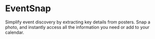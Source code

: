 # EventSnap
Simplify event discovery by extracting key details from posters. Snap a photo, and instantly access all the information you need or add to your calendar. 
